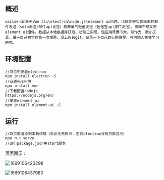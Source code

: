 ## 概述

```
mailsendr基于Vue Cli\electron\node.js\element ui创建。代码能够实现简单的邮件发送（smtp发送/邮件api发送）和简单的短信发送（短信宝api接口发送），页面布局采用element ui组件，数据从本地数据库获取。功能已实现，但应用场景不大，可作为一款小工具。属于自己初学的第一次成果，现上传到git，记录一下自己的心路旅程。可供他人免费学习研究。
```



## 环境配置

```
//项目中安装electron
npm install electron -S
//安装vue环境
npm install vue
//下载配置nodejs
https://nodejs.org/en/
//安装element ui
npm install element-ui -S
```

## 运行

```
//将页面渲染到本机终端（务必优先执行，否则electron没有页面显示）
npm run serve
//运行package.json中start脚本
```

页面图示：

![1669106423298](C:\Users\邱钢\AppData\Roaming\Typora\typora-user-images\1669106423298.png)

![1669106437980](C:\Users\邱钢\AppData\Roaming\Typora\typora-user-images\1669106437980.png)